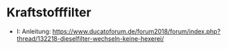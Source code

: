 # Kraftstofffilter

- I: Anleitung: https://www.ducatoforum.de/forum2018/forum/index.php?thread/132218-dieselfilter-wechseln-keine-hexerei/
